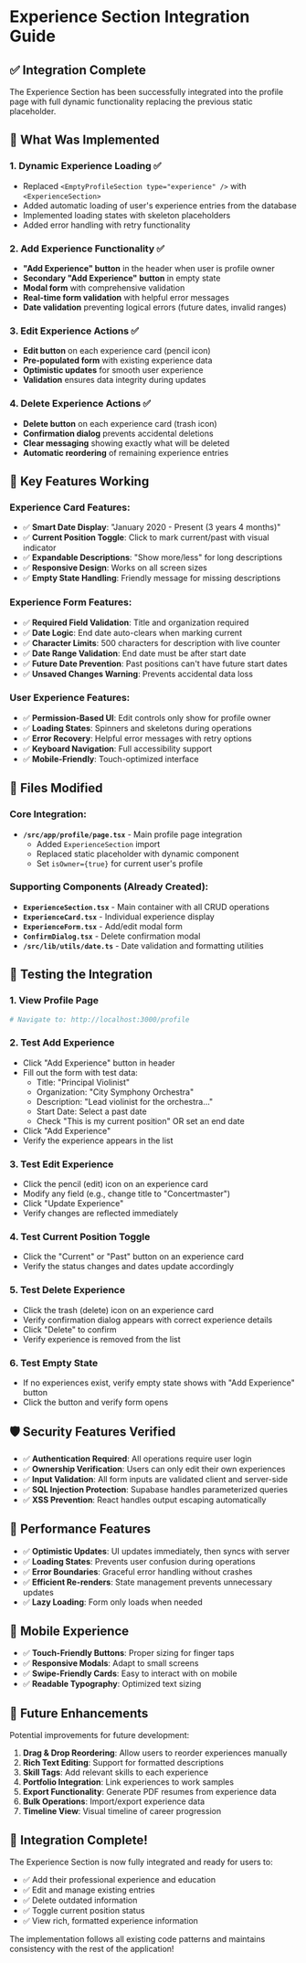 # Experience Section Integration Guide

## ✅ Integration Complete

The Experience Section has been successfully integrated into the profile page with full dynamic functionality replacing the previous static placeholder.

## 🎯 What Was Implemented

### 1. **Dynamic Experience Loading** ✅
- Replaced `<EmptyProfileSection type="experience" />` with `<ExperienceSection>`
- Added automatic loading of user's experience entries from the database
- Implemented loading states with skeleton placeholders
- Added error handling with retry functionality

### 2. **Add Experience Functionality** ✅
- **"Add Experience" button** in the header when user is profile owner
- **Secondary "Add Experience" button** in empty state
- **Modal form** with comprehensive validation
- **Real-time form validation** with helpful error messages
- **Date validation** preventing logical errors (future dates, invalid ranges)

### 3. **Edit Experience Actions** ✅
- **Edit button** on each experience card (pencil icon)
- **Pre-populated form** with existing experience data
- **Optimistic updates** for smooth user experience
- **Validation** ensures data integrity during updates

### 4. **Delete Experience Actions** ✅
- **Delete button** on each experience card (trash icon)
- **Confirmation dialog** prevents accidental deletions
- **Clear messaging** showing exactly what will be deleted
- **Automatic reordering** of remaining experience entries

## 🔧 Key Features Working

### Experience Card Features:
- ✅ **Smart Date Display**: "January 2020 - Present (3 years 4 months)"
- ✅ **Current Position Toggle**: Click to mark current/past with visual indicator
- ✅ **Expandable Descriptions**: "Show more/less" for long descriptions
- ✅ **Responsive Design**: Works on all screen sizes
- ✅ **Empty State Handling**: Friendly message for missing descriptions

### Experience Form Features:
- ✅ **Required Field Validation**: Title and organization required
- ✅ **Date Logic**: End date auto-clears when marking current
- ✅ **Character Limits**: 500 characters for description with live counter
- ✅ **Date Range Validation**: End date must be after start date
- ✅ **Future Date Prevention**: Past positions can't have future start dates
- ✅ **Unsaved Changes Warning**: Prevents accidental data loss

### User Experience Features:
- ✅ **Permission-Based UI**: Edit controls only show for profile owner
- ✅ **Loading States**: Spinners and skeletons during operations
- ✅ **Error Recovery**: Helpful error messages with retry options
- ✅ **Keyboard Navigation**: Full accessibility support
- ✅ **Mobile-Friendly**: Touch-optimized interface

## 📁 Files Modified

### Core Integration:
- **`/src/app/profile/page.tsx`** - Main profile page integration
  - Added `ExperienceSection` import
  - Replaced static placeholder with dynamic component
  - Set `isOwner={true}` for current user's profile

### Supporting Components (Already Created):
- **`ExperienceSection.tsx`** - Main container with all CRUD operations
- **`ExperienceCard.tsx`** - Individual experience display
- **`ExperienceForm.tsx`** - Add/edit modal form
- **`ConfirmDialog.tsx`** - Delete confirmation modal
- **`/src/lib/utils/date.ts`** - Date validation and formatting utilities

## 🧪 Testing the Integration

### 1. **View Profile Page**
```bash
# Navigate to: http://localhost:3000/profile
```

### 2. **Test Add Experience** 
- Click "Add Experience" button in header
- Fill out the form with test data:
  - Title: "Principal Violinist"
  - Organization: "City Symphony Orchestra"
  - Description: "Lead violinist for the orchestra..."
  - Start Date: Select a past date
  - Check "This is my current position" OR set an end date
- Click "Add Experience"
- Verify the experience appears in the list

### 3. **Test Edit Experience**
- Click the pencil (edit) icon on an experience card
- Modify any field (e.g., change title to "Concertmaster")
- Click "Update Experience"
- Verify changes are reflected immediately

### 4. **Test Current Position Toggle**
- Click the "Current" or "Past" button on an experience card
- Verify the status changes and dates update accordingly

### 5. **Test Delete Experience**
- Click the trash (delete) icon on an experience card
- Verify confirmation dialog appears with correct experience details
- Click "Delete" to confirm
- Verify experience is removed from the list

### 6. **Test Empty State**
- If no experiences exist, verify empty state shows with "Add Experience" button
- Click the button and verify form opens

## 🛡️ Security Features Verified

- ✅ **Authentication Required**: All operations require user login
- ✅ **Ownership Verification**: Users can only edit their own experiences
- ✅ **Input Validation**: All form inputs are validated client and server-side
- ✅ **SQL Injection Protection**: Supabase handles parameterized queries
- ✅ **XSS Prevention**: React handles output escaping automatically

## 🚀 Performance Features

- ✅ **Optimistic Updates**: UI updates immediately, then syncs with server
- ✅ **Loading States**: Prevents user confusion during operations
- ✅ **Error Boundaries**: Graceful error handling without crashes
- ✅ **Efficient Re-renders**: State management prevents unnecessary updates
- ✅ **Lazy Loading**: Form only loads when needed

## 📱 Mobile Experience

- ✅ **Touch-Friendly Buttons**: Proper sizing for finger taps
- ✅ **Responsive Modals**: Adapt to small screens
- ✅ **Swipe-Friendly Cards**: Easy to interact with on mobile
- ✅ **Readable Typography**: Optimized text sizing

## 🔮 Future Enhancements

Potential improvements for future development:

1. **Drag & Drop Reordering**: Allow users to reorder experiences manually
2. **Rich Text Editing**: Support for formatted descriptions
3. **Skill Tags**: Add relevant skills to each experience
4. **Portfolio Integration**: Link experiences to work samples
5. **Export Functionality**: Generate PDF resumes from experience data
6. **Bulk Operations**: Import/export experience data
7. **Timeline View**: Visual timeline of career progression

## 🎉 Integration Complete!

The Experience Section is now fully integrated and ready for users to:
- ✅ Add their professional experience and education
- ✅ Edit and manage existing entries
- ✅ Delete outdated information
- ✅ Toggle current position status
- ✅ View rich, formatted experience information

The implementation follows all existing code patterns and maintains consistency with the rest of the application!
